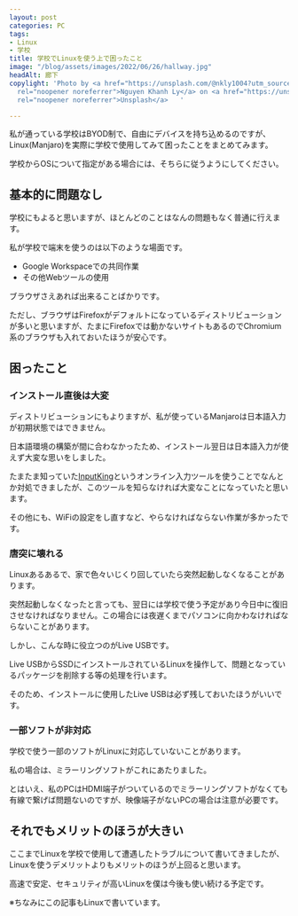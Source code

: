 ```yaml
---
layout: post
categories: PC
tags:
- Linux
- 学校
title: 学校でLinuxを使う上で困ったこと
image: "/blog/assets/images/2022/06/26/hallway.jpg"
headAlt: 廊下
copylight: 'Photo by <a href="https://unsplash.com/@nkly1004?utm_source=unsplash&utm_medium=referral&utm_content=creditCopyText"  target="_blank"
  rel="noopener noreferrer">Nguyen Khanh Ly</a> on <a href="https://unsplash.com/s/photos/school?utm_source=unsplash&utm_medium=referral&utm_content=creditCopyText"  target="_blank"
  rel="noopener noreferrer">Unsplash</a>   '

---
```

私が通っている学校はBYOD制で、自由にデバイスを持ち込めるのですが、Linux(Manjaro)を実際に学校で使用してみて困ったことをまとめてみます。

<div class="warning-card">

学校からOSについて指定がある場合には、そちらに従うようにしてください。

</div>

## 基本的に問題なし

学校にもよると思いますが、ほとんどのことはなんの問題もなく普通に行えます。

私が学校で端末を使うのは以下のような場面です。

* Google Workspaceでの共同作業
* その他Webツールの使用

ブラウザさえあれば出来ることばかりです。

ただし、ブラウザはFirefoxがデフォルトになっているディストリビューションが多いと思いますが、たまにFirefoxでは動かないサイトもあるのでChromium系のブラウザも入れておいたほうが安心です。

## 困ったこと

### インストール直後は大変

ディストリビューションにもよりますが、私が使っているManjaroは日本語入力が初期状態ではできません。

日本語環境の構築が間に合わなかったため、インストール翌日は日本語入力が使えず大変な思いをしました。

たまたま知っていた<a href="https://www.inputking.com/japanese/"  target="_blank" rel="noopener noreferrer">InputKing</a>というオンライン入力ツールを使うことでなんとか対処できましたが、このツールを知らなければ大変なことになっていたと思います。

その他にも、WiFiの設定をし直すなど、やらなければならない作業が多かったです。

### 唐突に壊れる

Linuxあるあるで、家で色々いじくり回していたら突然起動しなくなることがあります。

突然起動しなくなったと言っても、翌日には学校で使う予定があり今日中に復旧させなければなりません。この場合には夜遅くまでパソコンに向かわなければならないことがあります。

しかし、こんな時に役立つのがLive USBです。

Live USBからSSDにインストールされているLinuxを操作して、問題となっているパッケージを削除する等の処理を行います。

そのため、インストールに使用したLive USBは必ず残しておいたほうがいいです。

### 一部ソフトが非対応

学校で使う一部のソフトがLinuxに対応していないことがあります。

私の場合は、ミラーリングソフトがこれにあたりました。

とはいえ、私のPCはHDMI端子がついているのでミラーリングソフトがなくても有線で繋げば問題ないのですが、映像端子がないPCの場合は注意が必要です。

## それでもメリットのほうが大きい

ここまでLinuxを学校で使用して遭遇したトラブルについて書いてきましたが、Linuxを使うデメリットよりもメリットのほうが上回ると思います。

高速で安定、セキュリティが高いLinuxを僕は今後も使い続ける予定です。

※ちなみにこの記事もLinuxで書いています。